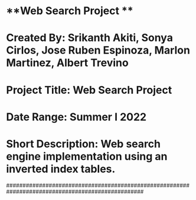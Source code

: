 # **Web Search Project **
# Created By: Srikanth Akiti, Sonya Cirlos, Jose Ruben Espinoza, Marlon Martinez, Albert Trevino #
# Project Title: Web Search Project                                                              #
# Date Range: Summer I 2022                                                                      #
# Short Description: Web search engine implementation using an inverted index tables.            #
##################################################################################################
